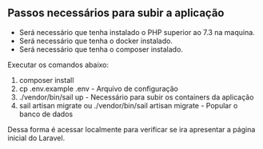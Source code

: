 ## Passos necessários para subir a aplicação

  - Será necessário que tenha instalado o PHP superior ao 7.3 na maquina.
  - Será necessário que tenha o docker instalado.
  - Será necessário que tenha o composer instalado.
  
  Executar os comandos abaixo:
  1.    composer install
  2.    cp .env.example .env - Arquivo de configuração
  3.    ./vendor/bin/sail up - Necessário para subir os containers da aplicação
  4.    sail artisan migrate ou ./vendor/bin/sail artisan migrate - Popular o banco de dados
  
  Dessa forma é acessar localmente para verificar se ira apresentar a página inicial do Laravel.
  
    

